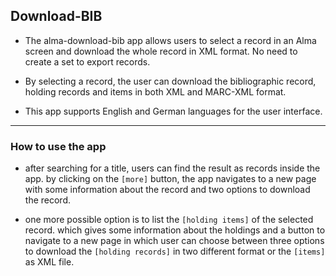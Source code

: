 ## Download-BIB

- The alma-download-bib app allows users to select a record in an Alma screen and download the whole record in XML format. No need to create a set to export records.

- By selecting a record, the user can download the bibliographic record, holding records and items in both XML and MARC-XML format.

- This app supports English and German languages for the user interface.

<hr>

### How to use the app

- after searching for a title, users can find the result as records inside the app. by clicking on the `[more]` button, the app navigates to a new page with some information about the record and two options to download the record.

- one more possible option is to list the `[holding items]` of the selected record. which gives some information about the holdings and a button to navigate to a new page in which user can choose between three options to download the `[holding records]` in two different format or the `[items]` as XML file.
